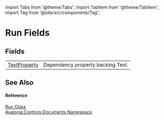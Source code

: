 import Tabs from '@theme/Tabs'; 
import TabItem from '@theme/TabItem'; 
import Tag from '@site/src/components/Tag'; 

# Run Fields




## Fields
<table>
<tr>
<td><a href="F_Avalonia_Controls_Documents_Run_TextProperty">TextProperty</a></td>
<td>Dependency property backing Text.</td>
</tr>
</table>

## See Also


#### Reference
<a href="T_Avalonia_Controls_Documents_Run">Run Class</a>  
<a href="N_Avalonia_Controls_Documents">Avalonia.Controls.Documents Namespace</a>  
